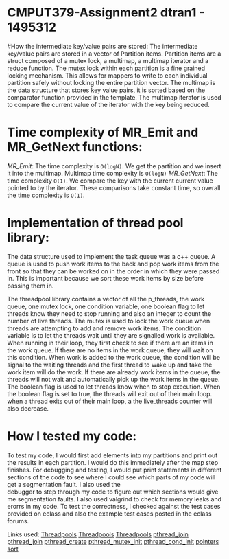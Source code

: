 # CMPUT379-Assignment2 dtran1 - 1495312

#How the intermediate key/value pairs are stored:
The intermediate key/value pairs are stored in a vector of Partition items. Partition items are a struct composed 
of a mutex lock, a multimap, a multimap iterator and a reduce function. The mutex lock within each partition is a 
fine grained locking mechanism. This allows for mappers to write to each individual partition safely without locking
the entire partition vector. The multimap is the data structure that stores key value pairs, it is sorted based on the 
comparator function provided in the template. The multimap iterator is used to compare the current value of the iterator
with the key being reduced. 

# Time complexity of MR_Emit and MR_GetNext functions:
*MR_Emit*: The time complexity is `O(logN)`. We get the partition and we insert it into the multimap. 
Multimap time complexity is `O(logN)`
*MR_GetNext*: The time complexity `O(1)`. We compare the key with the current current value pointed to by the iterator.
These comparisons take constant time, so overall the time complexity is `O(1)`.
 
# Implementation of thread pool library:
The data structure used to implement the task queue was a c++ queue. A queue is used to push work items to the back 
and pop work items from the front so that they can be worked on in the order in which they were passed in. This is 
important because we sort these work items by size before passing them in.

The threadpool library contains a vector of all the p_threads, the work queue, one mutex lock, one condition variable,
one boolean flag to let threads know they need to stop running and also an integer to count the number of live threads.
The mutex is used to lock the work queue when threads are attempting to add and remove work items. The condition 
variable is to let the threads wait until they are signalled work is available. When running in their loop, they first 
check to see if there are an items in the work queue. If there are no items in the work queue, they will wait on this 
condition. When work is added to the work queue, the condition will be signal to the waiting threads and the first
thread to wake up and take the work item will do the work. If there are already work items in the queue, the threads 
will not wait and automatically pick up the work items in the queue. The boolean flag is used to let threads know when
to stop execution. When the boolean flag is set to true, the threads will exit out of their main loop. when a thread
exits out of their main loop, a the live_threads counter will also decrease. 

# How I tested my code:
To test my code, I would first add elements into my partitions and print out the results in each partition. I would do 
this immediately after the map step finishes. For debugging and testing, I would put print statements in different 
sections of the code to see where I could see which parts of my code will get a segmentation fault. I also used the  
debugger to step through my code to figure out which sections would give me segmentation faults. I also used valgrind
to check for memory leaks and erorrs in my code. To test the correctness, I checked against the test cases provided
on eclass and also the example test cases posted in the eclass forums.


Links used:
[Threadpools](https://stackoverflow.com/questions/22030027/c11-dynamic-threadpool)
[Threadpools](https://nachtimwald.com/2019/04/12/thread-pool-in-c/)
[Threadpools](https://stackoverflow.com/questions/10865865/using-pthreads-as-a-thread-pool-with-queue)
[pthread_join](https://stackoverflow.com/questions/22427007/difference-between-pthread-exit-pthread-join-and-pthread-detach)
[pthread_join](http://man7.org/linux/man-pages/man3/pthread_join.3.html)
[pthread_create](http://man7.org/linux/man-pages/man3/pthread_create.3.html)
[pthread_mutex_init](https://linux.die.net/man/3/pthread_mutex_init)
[pthread_cond_init](https://linux.die.net/man/3/pthread_cond_init)
[pointers](https://stackoverflow.com/questions/56938324/malloc-error-for-object-pointer-being-freed-was-not-allocated)
[sort](https://en.cppreference.com/w/cpp/algorithm/sort)